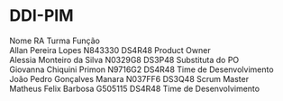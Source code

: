 # DDI-PIM

Nome                             RA        Turma    Função <br>
Allan Pereira Lopes        N843330   DS4R48   Product Owner <br>
Alessia Monteiro da Silva   N0329G8   DS3P48   Substituta do PO <br>
Giovanna Chiquini Primon    N9716G2   DS4R48   Time de Desenvolvimento <br>
João Pedro Gonçalves Manara N037FF6   DS3Q48   Scrum Master <br>
Matheus Felix Barbosa       G505115   DS4R48   Time de Desenvolvimento <br>
